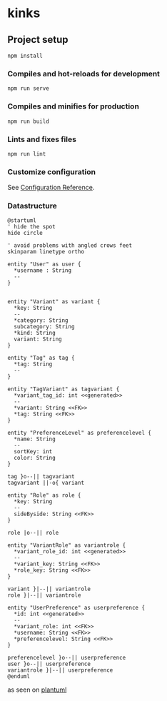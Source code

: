 # kinks

## Project setup
```
npm install
```

### Compiles and hot-reloads for development
```
npm run serve
```

### Compiles and minifies for production
```
npm run build
```

### Lints and fixes files
```
npm run lint
```

### Customize configuration
See [Configuration Reference](https://cli.vuejs.org/config/).

### Datastructure

```plantuml
@startuml
' hide the spot
hide circle

' avoid problems with angled crows feet
skinparam linetype ortho

entity "User" as user {
  *username : String
  --
}


entity "Variant" as variant {
  *key: String
  --
  *category: String
  subcategory: String
  *kind: String
  variant: String
}

entity "Tag" as tag {
  *tag: String
  --
}

entity "TagVariant" as tagvariant {
  *variant_tag_id: int <<generated>>
  --
  *variant: String <<FK>>
  *tag: String <<FK>>
}

entity "PreferenceLevel" as preferencelevel {
  *name: String
  --
  sortKey: int
  color: String
}

tag }o--|| tagvariant
tagvariant ||-o{ variant

entity "Role" as role {
  *key: String
  --
  sideByside: String <<FK>>
}

role |o--|| role

entity "VariantRole" as variantrole {
  *variant_role_id: int <<generated>>
  --
  *variant_key: String <<FK>>
  *role_key: String <<FK>>
}

variant }|--|| variantrole
role }|--|| variantrole

entity "UserPreference" as userpreference {
  *id: int <<generated>>
  --
  *variant_role: int <<FK>>
  *username: String <<FK>>
  *preferencelevel: String <<FK>>
}

preferencelevel }o--|| userpreference
user }o--|| userpreference
variantrole }|--|| userpreference
@enduml
```

as seen on [plantuml](//www.plantuml.com/plantuml/png/ZLDDZvmm3BtdLrXxgRGIVw1QhLOzzB8zLFteTPG5BqGJ4kIO6Q61_zuaD0GeAyq5sSzstlCBUN4iYVjMYq_Gg0g16mJNMHOnAnML6eKloejL5NHatpIs3gwA6v2crbX1IVRgu1sHXJihqqcIBMXba8SEmH8tLWWqh7Y0XzyEwG6aWzu7S1C0Zo4oiaNu33-PbAazM1HY4ddgZoGb3SV1onpFisSSDbC1AoLZRMbTSFtR0VherLOvJoSlo9G5_99r96TPpyG-s13lchFWEBFH_2yvUVoaFB_oXQUd6WsIPAoUdvTDTe9yrzVNKCxq6LqB-4xuZeIcn6zuGHrLT0kc0pPB2RRl_NEM-1M7gCkdfTMM5Yu8DC64oHR5EAvs4pc4SIpiBTcPPVsm6gCMyi67z-TKXL-6y3tOC4wECtU8__j54aTYJrJPze3Sv_ifgrjx7mv8fPsyPC0q1eLh3L7v4Rvv6VdYbZUIxsrUupxbuUZKbtIdTtQmqkxdEDXirv7kVwjGXFIubAn9DXnqlA2f-bR_1G00)
